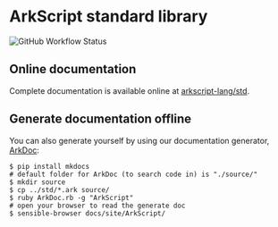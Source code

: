 # ArkScript standard library

![GitHub Workflow Status](https://img.shields.io/github/workflow/status/ArkScript-lang/std/CI?logo=cmake&style=for-the-badge)

## Online documentation

Complete documentation is available online at [arkscript-lang/std](https://arkscript-lang.github.io/std/).

## Generate documentation offline

You can also generate yourself by using our documentation generator, [ArkDoc](https://github.com/ArkScript-lang/ArkDoc):

```shell
$ pip install mkdocs
# default folder for ArkDoc (to search code in) is "./source/"
$ mkdir source
$ cp ../std/*.ark source/
$ ruby ArkDoc.rb -g "ArkScript"
# open your browser to read the generate doc
$ sensible-browser docs/site/ArkScript/
```